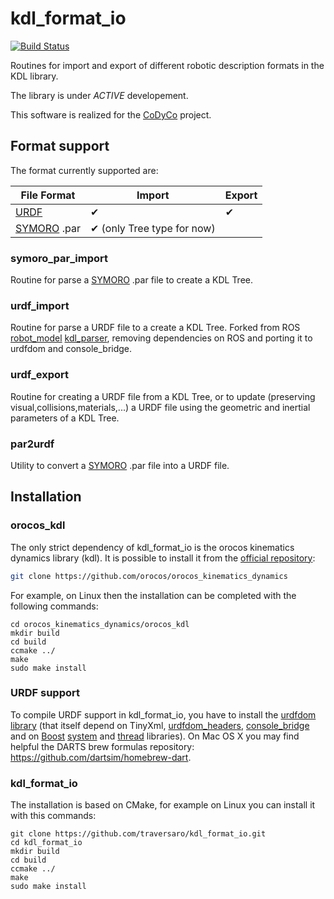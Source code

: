 kdl_format_io
=============
[![Build Status](https://travis-ci.org/robotology-playground/kdl_format_io.png)](https://travis-ci.org/robotology-playground/kdl_format_io)

Routines for import and export of different robotic description formats in the KDL library.

The library is under *ACTIVE* developement.

This software is realized for the [CoDyCo](http://www.codyco.eu/) project.

Format support
--------------
The format currently supported are:

| File Format | Import | Export |
|-------------|--------|--------|
| [URDF](http://wiki.ros.org/urdf)        |   ✔    |   ✔    |
| [SYMORO](http://www.irccyn.ec-nantes.fr/spip.php?article601&lang=en) .par |   ✔  (only Tree type for now)  |        |


### symoro_par_import
Routine for parse a [SYMORO](http://www.irccyn.ec-nantes.fr/spip.php?article601&lang=en) .par file to create a KDL Tree.


### urdf_import
Routine for parse a URDF file to a create a KDL Tree. Forked from ROS [robot_model](http://ros.org/wiki/robot_model)
[kdl_parser](http://ros.org/wiki/kdl_parser), removing dependencies on ROS and porting it to urdfdom and console_bridge.

### urdf_export
Routine for creating a URDF file from a KDL Tree, or to update (preserving
visual,collisions,materials,...) a URDF file using the geometric and
inertial parameters of a KDL Tree.

### par2urdf
Utility to convert a [SYMORO](http://www.irccyn.ec-nantes.fr/spip.php?article601&lang=en) .par file into a URDF file.

Installation
------------

### orocos_kdl
The only strict dependency of kdl_format_io is the orocos kinematics dynamics library (kdl).
It is possible to install it from the [official repository](https://github.com/orocos/orocos_kinematics_dynamics):
```bash
git clone https://github.com/orocos/orocos_kinematics_dynamics
```
For example, on Linux then the installation can be completed with the following commands:
```
cd orocos_kinematics_dynamics/orocos_kdl
mkdir build
cd build
ccmake ../
make
sudo make install
```

### URDF support
To compile URDF support in kdl_format_io, you have to install the [urdfdom library](https://github.com/ros/urdfdom) (that itself depend on TinyXml, [urdfdom_headers](https://github.com/ros/urdfdom_headers), [console_bridge](https://github.com/ros/console_bridge) and on [Boost](http://www.boost.org/) [system](http://www.boost.org/doc/libs/1_55_0/libs/system/doc/index.html) and [thread](http://www.boost.org/doc/libs/1_55_0/doc/html/thread.html) libraries).
On Mac OS X you may find helpful the DARTS brew formulas repository: https://github.com/dartsim/homebrew-dart.

### kdl_format_io
The installation is based on CMake, for example on Linux you can install it with this commands:
```
git clone https://github.com/traversaro/kdl_format_io.git
cd kdl_format_io
mkdir build
cd build
ccmake ../
make
sudo make install
```
